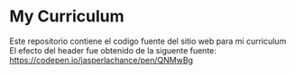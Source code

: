 # My Curriculum

Este repositorio contiene el codigo fuente del sitio web para mi curriculum
El efecto del header fue obtenido de la siguente fuente: https://codepen.io/jasperlachance/pen/QNMwBg